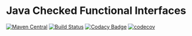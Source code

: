 # Java Checked Functional Interfaces

[![Maven Central](https://img.shields.io/maven-central/v/io.vulpine.lib/Jackfish.svg?maxAge=2592000)](https://search.maven.org/#search|ga|1|g%3A%22io.vulpine.lib%22%20a%3A%22Jackfish%22)
[![Build Status](https://travis-ci.org/Vulpine-IO/Jackfish.svg?branch=master)](https://travis-ci.org/Vulpine-IO/Jackfish)
[![Codacy Badge](https://api.codacy.com/project/badge/Grade/fd850d83eb4c42c4b714ba9ed20a5e49)](https://www.codacy.com/app/Vulpine/Jackfish?utm_source=github.com&amp;utm_medium=referral&amp;utm_content=Vulpine-IO/Jackfish&amp;utm_campaign=Badge_Grade)
[![codecov](https://codecov.io/gh/Vulpine-IO/Jackfish/branch/master/graph/badge.svg)](https://codecov.io/gh/Vulpine-IO/Jackfish)
